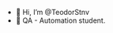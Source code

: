 - 👋 Hi, I’m @TeodorStnv
- 👀 QA - Automation student.

<!---
TeodorStnv/TeodorStnv is a ✨ special ✨ repository because its `README.md` (this file) appears on your GitHub profile.
You can click the Preview link to take a look at your changes.
--->
